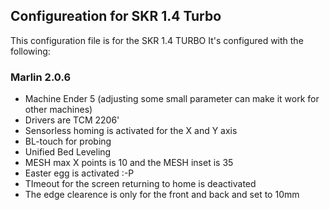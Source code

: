 ## Configureation for SKR 1.4 Turbo
This configuration file is for the SKR 1.4 TURBO
It's configured with the following:

### Marlin 2.0.6
* Machine Ender 5 (adjusting some small parameter can make it work for other machines)
* Drivers are TCM 2206'
* Sensorless homing is activated for the X and Y axis 
* BL-touch for probing
* Unified Bed Leveling
* MESH max X points is 10 and the MESH inset is 35
* Easter egg is activated :-P
* TImeout for the screen returning to home is deactivated
* The edge clearence is only for the front and back and set to 10mm
